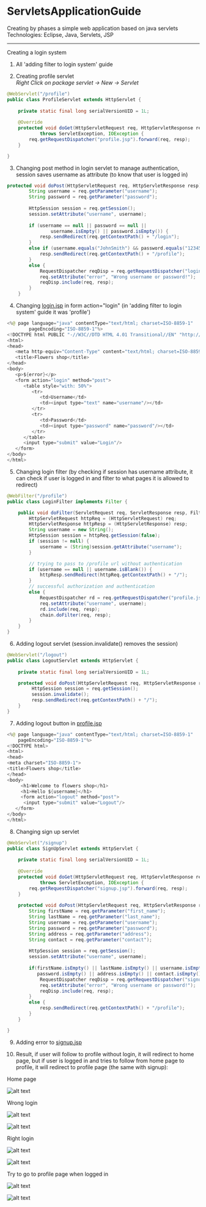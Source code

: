 # ServletsApplicationGuide
Creating by phases a simple web application based on java servlets<br>
Technologies: Eclipse, Java, Servlets, JSP

-------------------------------------------------------------------------------------------------------------------------------

Creating a login system

1) All 'adding filter to login system' guide

2) Creating profile servlet <br>
*Right Click on package servlet -> New -> Servlet*

```java
@WebServlet("/profile")
public class ProfileServlet extends HttpServlet {
	
	private static final long serialVersionUID = 1L;
	
	@Override
    protected void doGet(HttpServletRequest req, HttpServletResponse resp) 
            throws ServletException, IOException {  
    	req.getRequestDispatcher("profile.jsp").forward(req, resp);
    }

}
```

3) Changing post method in login servlet to manage authentication, session saves username as attribute (to know that user is logged in) 

```java
protected void doPost(HttpServletRequest req, HttpServletResponse resp) throws ServletException, IOException {
		String username = req.getParameter("username");
		String password = req.getParameter("password");
		
		HttpSession session = req.getSession(); 
		session.setAttribute("username", username);  
		
		if (username == null || password == null ||
				username.isEmpty() || password.isEmpty()) {
			resp.sendRedirect(req.getContextPath() + "/login");
		}
		else if (username.equals("JohnSmith") && password.equals("12345678")) {
			resp.sendRedirect(req.getContextPath() + "/profile");
		}
		else {
			RequestDispatcher reqDisp = req.getRequestDispatcher("login.jsp");
			req.setAttribute("error", "Wrong username or password!");
			reqDisp.include(req, resp);
		}
	}
```

4) Changing <a href="https://github.com/Daply/ServletsApplicationGuide/blob/master/login%20system%20using%20HttpSession%20object/FlowersShop/WebContent/login.jsp">login.jsp</a> in form action="login" (in 'adding filter to login system' guide it was 'profile')

```java
<%@ page language="java" contentType="text/html; charset=ISO-8859-1"
        pageEncoding="ISO-8859-1"%>
<!DOCTYPE html PUBLIC "-//W3C//DTD HTML 4.01 Transitional//EN" "http://www.w3.org/TR/html4/loose.dtd">
<html>
<head>
   <meta http-equiv="Content-Type" content="text/html; charset=ISO-8859-1">
   <title>Flowers shop</title>
</head>
<body>
   <p>${error}</p>
   <form action="login" method="post">
      <table style="with: 50%">
         <tr>
    		<td>Username</td>
    		<td><input type="text" name="username"/></td>
    	 </tr>
    	 <tr>
    		<td>Password</td>
    		<td><input type="password" name="password"/></td>
    	 </tr>
      </table>
      <input type="submit" value="Login"/>
   </form>
</body>
</html>
```

5) Changing login filter (by checking if session has username attribute, it can check if user is logged in and filter to what pages it is allowed to redirect)

```java
@WebFilter("/profile")
public class LoginFilter implements Filter {

	public void doFilter(ServletRequest req, ServletResponse resp, FilterChain chain) throws IOException, ServletException {
		HttpServletRequest httpReq = (HttpServletRequest) req;
		HttpServletResponse httpResp = (HttpServletResponse) resp;
		String username = new String();
		HttpSession session = httpReq.getSession(false);  
        if (session != null) {  
        	username = (String)session.getAttribute("username");
        }

		// trying to pass to /profile url without authentication
		if (username == null || username.isBlank()) {
			httpResp.sendRedirect(httpReq.getContextPath() + "/");
		}
		// successful authorization and authentication
		else {
			RequestDispatcher rd = req.getRequestDispatcher("profile.jsp"); 
	    	req.setAttribute("username", username);
	    	rd.include(req, resp);  
	    	chain.doFilter(req, resp); 
	    }  
	}
}
```

6) Adding logout servlet (session.invalidate() removes the session)

```java
@WebServlet("/logout")
public class LogoutServlet extends HttpServlet {
	
	private static final long serialVersionUID = 1L;

	protected void doPost(HttpServletRequest req, HttpServletResponse resp) throws ServletException, IOException {
		 HttpSession session = req.getSession();  
         session.invalidate();  
         resp.sendRedirect(req.getContextPath() + "/");
	}
}
```

7) Adding logout button in <a href="https://github.com/Daply/ServletsApplicationGuide/blob/master/login%20system%20using%20HttpSession%20object/FlowersShop/WebContent/profile.jsp">profile.jsp</a>

```java
<%@ page language="java" contentType="text/html; charset=ISO-8859-1"
    pageEncoding="ISO-8859-1"%>
<!DOCTYPE html>
<html>
<head>
<meta charset="ISO-8859-1">
<title>Flowers shop</title>
</head>
<body>
     <h1>Welcome to flowers shop</h1>
     <h1>Hello ${username}</h1>
     <form action="logout" method="post">
      <input type="submit" value="Logout"/>
   </form>
</body>
</html>
```

8) Changing sign up servlet

```java
@WebServlet("/signup")
public class SignUpServlet extends HttpServlet {
	
	private static final long serialVersionUID = 1L;
	
	@Override
    protected void doGet(HttpServletRequest req, HttpServletResponse resp) 
            throws ServletException, IOException {  
    	req.getRequestDispatcher("signup.jsp").forward(req, resp);
    }
       
	protected void doPost(HttpServletRequest req, HttpServletResponse resp) throws ServletException, IOException {
	    String firstName = req.getParameter("first_name");
		String lastName = req.getParameter("last_name");
		String username = req.getParameter("username");
		String password = req.getParameter("password");
		String address = req.getParameter("address");
		String contact = req.getParameter("contact");
		
		HttpSession session = req.getSession(); 
		session.setAttribute("username", username);  
				
		if(firstName.isEmpty() || lastName.isEmpty() || username.isEmpty() || 
		   password.isEmpty() || address.isEmpty() || contact.isEmpty()) {
			RequestDispatcher reqDisp = req.getRequestDispatcher("signup.jsp");
			req.setAttribute("error", "Wrong username or password!");
			reqDisp.include(req, resp);
		}
		else {
			resp.sendRedirect(req.getContextPath() + "/profile");
		}
	}

}
```

9) Adding error to <a href="https://github.com/Daply/ServletsApplicationGuide/blob/master/login%20system%20using%20HttpSession%20object/FlowersShop/WebContent/signup.jsp">signup.jsp</a>

10) Result, if user will follow to profile without login, it will redirect to home page, but if user is logged in and tries to follow from home page to profile, it will redirect to profile page (the same with signup):

Home page

![alt text](https://github.com/Daply/ServletsApplicationGuide/blob/master/login%20system%20using%20HttpSession%20object/screenshots/home.png)

Wrong login

![alt text](https://github.com/Daply/ServletsApplicationGuide/blob/master/login%20system%20using%20HttpSession%20object/screenshots/wrong_login.png)

![alt text](https://github.com/Daply/ServletsApplicationGuide/blob/master/login%20system%20using%20HttpSession%20object/screenshots/wrong_login_result.png)

Right login

![alt text](https://github.com/Daply/ServletsApplicationGuide/blob/master/login%20system%20using%20HttpSession%20object/screenshots/right_login.png)

![alt text](https://github.com/Daply/ServletsApplicationGuide/blob/master/login%20system%20using%20HttpSession%20object/screenshots/right_login_result.png)

Try to go to profile page when logged in

![alt text](https://github.com/Daply/ServletsApplicationGuide/blob/master/login%20system%20using%20HttpSession%20object/screenshots/try_to_go_to_profile.png)

![alt text](https://github.com/Daply/ServletsApplicationGuide/blob/master/login%20system%20using%20HttpSession%20object/screenshots/right_login_result.png)

